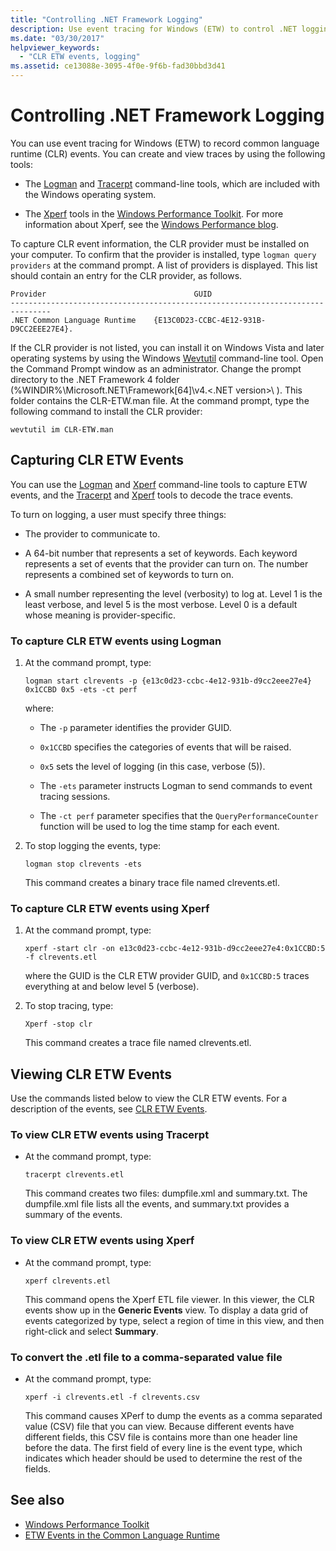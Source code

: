 ```yaml
---
title: "Controlling .NET Framework Logging"
description: Use event tracing for Windows (ETW) to control .NET logging and record common language runtime (CLR) events. Use tools such as Logman, Tracerpt, and Xperf.
ms.date: "03/30/2017"
helpviewer_keywords:
  - "CLR ETW events, logging"
ms.assetid: ce13088e-3095-4f0e-9f6b-fad30bbd3d41
---
```

# Controlling .NET Framework Logging

You can use event tracing for Windows (ETW) to record common language runtime (CLR) events. You can create and view traces by using the following tools:

- The [Logman](/windows-server/administration/windows-commands/logman) and [Tracerpt](/windows-server/administration/windows-commands/tracerpt_1) command-line tools, which are included with the Windows operating system.

- The [Xperf](/windows-hardware/test/wpt/xperf-command-line-reference) tools in the [Windows Performance Toolkit](/windows-hardware/test/wpt/). For more information about Xperf, see the [Windows Performance blog](https://docs.microsoft.com/archive/blogs/pigscanfly/).

To capture CLR event information, the CLR provider must be installed on your computer. To confirm that the provider is installed, type `logman query providers` at the command prompt. A list of providers is displayed. This list should contain an entry for the CLR provider, as follows.

```output
Provider                                 GUID
-------------------------------------------------------------------------------
.NET Common Language Runtime    {E13C0D23-CCBC-4E12-931B-D9CC2EEE27E4}.
```

If the CLR provider is not listed, you can install it on Windows Vista and later operating systems by using the Windows [Wevtutil](/windows-server/administration/windows-commands/wevtutil) command-line tool. Open the Command Prompt window as an administrator. Change the prompt directory to the .NET Framework 4 folder (%WINDIR%\Microsoft.NET\Framework[64]\v4.\<.NET version>\ ). This folder contains the CLR-ETW.man file. At the command prompt, type the following command to install the CLR provider:

`wevtutil im CLR-ETW.man`

## Capturing CLR ETW Events

You can use the [Logman](/windows-server/administration/windows-commands/logman) and [Xperf](/windows-hardware/test/wpt/xperf-command-line-reference) command-line tools to capture ETW events, and the [Tracerpt](/windows-server/administration/windows-commands/tracerpt_1) and [Xperf](/windows-hardware/test/wpt/xperf-command-line-reference) tools to decode the trace events.

To turn on logging, a user must specify three things:

- The provider to communicate to.

- A 64-bit number that represents a set of keywords. Each keyword represents a set of events that the provider can turn on. The number represents a combined set of keywords to turn on.

- A small number representing the level (verbosity) to log at. Level 1 is the least verbose, and level 5 is the most verbose. Level 0 is a default whose meaning is provider-specific.

### To capture CLR ETW events using Logman

1. At the command prompt, type:

     `logman start clrevents -p {e13c0d23-ccbc-4e12-931b-d9cc2eee27e4} 0x1CCBD 0x5 -ets -ct perf`

     where:

    - The `-p` parameter identifies the provider GUID.

    - `0x1CCBD` specifies the categories of events that will be raised.

    - `0x5` sets the level of logging (in this case, verbose (5)).

    - The `-ets` parameter instructs Logman to send commands to event tracing sessions.

    - The `-ct perf` parameter specifies that the `QueryPerformanceCounter` function will be used to log the time stamp for each event.

2. To stop logging the events, type:

     `logman stop clrevents -ets`

     This command creates a binary trace file named clrevents.etl.

### To capture CLR ETW events using Xperf

1. At the command prompt, type:

     `xperf -start clr -on e13c0d23-ccbc-4e12-931b-d9cc2eee27e4:0x1CCBD:5 -f clrevents.etl`

     where the GUID is the CLR ETW provider GUID, and `0x1CCBD:5` traces everything at and below level 5 (verbose).

2. To stop tracing, type:

     `Xperf -stop clr`

     This command creates a trace file named clrevents.etl.

## Viewing CLR ETW Events

Use the commands listed below to view the CLR ETW events. For a description of the events, see [CLR ETW Events](clr-etw-events.md).

### To view CLR ETW events using Tracerpt

- At the command prompt, type:

     `tracerpt clrevents.etl`

     This command creates two files: dumpfile.xml and summary.txt. The dumpfile.xml file lists all the events, and summary.txt provides a summary of the events.

### To view CLR ETW events using Xperf

- At the command prompt, type:

     `xperf clrevents.etl`

     This command opens the Xperf ETL file viewer. In this viewer, the CLR events show up in the **Generic Events** view. To display a data grid of events categorized by type, select a region of time in this view, and then right-click and select **Summary**.

### To convert the .etl file to a comma-separated value file

- At the command prompt, type:

     `xperf -i clrevents.etl -f clrevents.csv`

     This command causes XPerf to dump the events as a comma separated value (CSV) file that you can view. Because different events have different fields, this CSV file is contains more than one header line before the data. The first field of every line is the event type, which indicates which header should be used to determine the rest of the fields.

## See also

- [Windows Performance Toolkit](/windows-hardware/test/wpt/)
- [ETW Events in the Common Language Runtime](etw-events-in-the-common-language-runtime.md)
